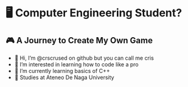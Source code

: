 # 🖥️ Computer Engineering Student?
## 🎮 A Journey to Create My Own Game
- 👋 Hi, I’m @crscrused on github but you can call me cris
- 👀 I’m interested in learning how to code like a pro
- 🌱 I’m currently learning basics of C++
- 🏫 Studies at Ateneo De Naga University

<!---
crscrused/crscrused is a ✨ special ✨ repository because its `README.md` (this file) appears on your GitHub profile.
You can click the Preview link to take a look at your changes.
--->

